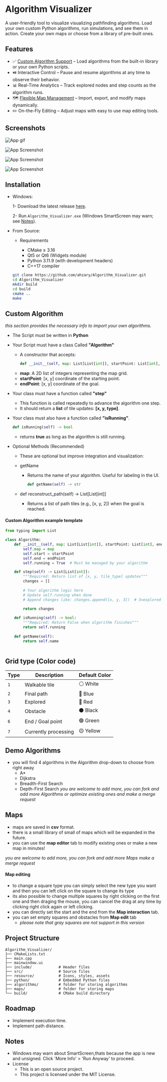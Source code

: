
# Algorithm Visualizer

A user-friendly tool to visualize visualizing pathfinding algorithms. Load your own custom Python algorithms, run simulations, and see them in action. Create your own maps or choose from a library of pre-built ones.



## Features

- ✅ [Custom Algorithm Support](#custom-algorithm) – Load algorithms from the built-in library or your own Python scripts.
- ⏯️ Interactive Control – Pause and resume algorithms at any time to observe their behavior.
- 📊 Real-Time Analytics – Track explored nodes and step counts as the algorithm runs.
- 🗺️ [Flexible Map Management](#map-editing) – Import, export, and modify maps dynamically.
- ✏️ On-the-Fly Editing – Adjust maps with easy to use map editing tools.

## Screenshots

![App gif](https://github.com/ahzary/Algorithm_Visualizer/blob/master/Algorithm_Visualizer_gif_1.gif?raw=true)

![App Screenshot](https://github.com/ahzary/Algorithm_Visualizer/blob/master/screenshot_1.PNG?raw=true)

![App Screenshot](https://github.com/ahzary/Algorithm_Visualizer/blob/master/screenshot_2.PNG?raw=true)

![App Screenshot](https://github.com/ahzary/Algorithm_Visualizer/blob/master/screenshot_3.PNG?raw=true)

## Installation

- Windows:
    
    1- Download the latest release [here](https://github.com/ahzary/Algorithm_Visualizer/releases).
    
    2- Run `Algorithm_Visualizer.exe` (Windows SmartScreen may warn; see [Notes](#notes)).
- From Source:  
    - Requirements

        - CMake ≥ 3.16
        - Qt5 or Qt6 (Widgets module)
        - Python 3.11.9 (with development headers)
        - C++17 compiler

    ```bash
    git clone https://github.com/ahzary/Algorithm_Visualizer.git
    cd Algorithm_Visualizer
    mkdir build
    cd build
    cmake ..
    make
    ```

## Custom Algorithm
_this section provides the necessary info to import your own algorithms._

- The Script must be written in **Python**  
- Your Script must have a class Called **"Algorithm"**
    - A constructor that accepts:
        ```python
        def __init__(self, map: List[List[int]], startPoint: List[int], endPoint: List[int])
        ```
    - **map**: A 2D list of integers representing the map grid.
    - **startPoint**: [x, y] coordinate of the starting point.
    - **endPoint**: [x, y] coordinate of the goal.

- Your class must have a function called **"step"**
    - This function is called repeatedly to advance the algorithm one step.
    - It should return a **list** of tile updates: **[x, y, type]**.
-  Your class must also have a function called **"isRunning"**.
    ```python
    def isRunning(self) -> bool
    ```
    - returns **true** as long as the algorithm is still running.

- Optional Methods (Recommended)

     - These are optional but improve integration and visualization:

   - getName 
        - Returns the name of your algorithm. Useful for labeling in the UI.
            ```python
            def getName(self) -> str
            ```

   - def reconstruct_path(self) -> List[List[int]]
        - Returns a list of path tiles (e.g., [x, y, 2]) when the goal is reached.
#### Custom Algorithm example template
```python
from typing import List

class Algorithm:
    def __init__(self, map: List[List[int]], startPoint: List[int], endPoint: List[int]):
        self.map = map
        self.start = startPoint
        self.end = endPoint
        self.running = True  # Must be managed by your algorithm

    def step(self) -> List[List[int]]:
        """Required: Return list of [x, y, tile_type] updates"""
        changes = []
        
        # Your algorithm logic here
        # Update self.running when done
        # Append changes like: changes.append([x, y, 3])  # 3=explored
        
        return changes

    def isRunning(self) -> bool:
        """Required: Return False when algorithm finishes"""
        return self.running
        
    def getName(self):
        return self.name 
        
```
## Grid type (Color code)

| Type  | Description           | Default Color  |
|-------|-----------------------|----------------|
| `1`   | Walkable tile         | ⚪️ White       |
| `2`   | Final path            | 🔵 Blue        |
| `3`   | Explored              | 🔴 Red         |
| `4`   | Obstacle              | ⚫️ Black       |
| `6`   | End / Goal point      | 🟢 Green       |
| `7`   | Currently processing  | 🟡 Yellow      |

## Demo Algorithms

- you will find 4 algorithms in the Algorithm drop-down to choose from right away
    - A*
    - Dijkstra
    - Breadth-First Search
    - Depth-First Search
_you are welcome to add more, you can fork and add more Algorithms or optimize existing ones and make a merge request_

## Maps

- maps are saved in **csv** format.
- there is a small library of small of maps which will be expanded in the future.
- you can use the **map editor** tab to modify existing ones or make a new map in minutes!

_you are welcome to add more, you can fork and add more Maps make a merge request_

#### Map editing

- to change a square type you can simply select the new type you want and then you can left click on the square to change its type
- its also possible to change multiple squares by right clicking on the first one and then draging the mouse, you can cancel the drag at any time by clicking right click again or left clicking.
- you can directly set the start and the end from the **Map interaction** tab.
- you can set empty squares and obstacles from **Map edit** tab
    - _please note that gray squares are not support in this version_

## Project Structure
```
Algorithm_Visualizer/
├── CMakeLists.txt
├── main.cpp
├── mainwindow.ui
├── include/            # Header files
├── src/                # Source files
├── resource/           # Icons, styles, assets
├── python/             # Embedded Python files
├── algorithms/         # folder for storing algorithms
├── maps/               # folder for storing maps
└── build/              # CMake build directory
```

## Roadmap
 - Implement execution time.
 - Implement path distance.
## Notes
- Windows may warn about SmartScreen,thats because the app is new and unsigned. Click 'More Info' > 'Run Anyway' to proceed.
- License
    - This is an open source project.
    - This project is licensed under the MIT License.


